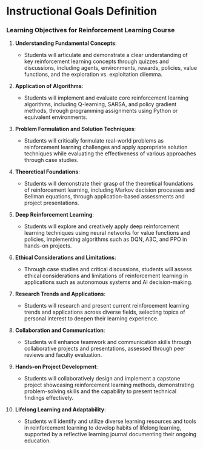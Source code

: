 Instructional Goals Definition
==============================

### Learning Objectives for Reinforcement Learning Course

1. **Understanding Fundamental Concepts**: 
   - Students will articulate and demonstrate a clear understanding of key reinforcement learning concepts through quizzes and discussions, including agents, environments, rewards, policies, value functions, and the exploration vs. exploitation dilemma.

2. **Application of Algorithms**: 
   - Students will implement and evaluate core reinforcement learning algorithms, including Q-learning, SARSA, and policy gradient methods, through programming assignments using Python or equivalent environments.

3. **Problem Formulation and Solution Techniques**: 
   - Students will critically formulate real-world problems as reinforcement learning challenges and apply appropriate solution techniques while evaluating the effectiveness of various approaches through case studies.

4. **Theoretical Foundations**: 
   - Students will demonstrate their grasp of the theoretical foundations of reinforcement learning, including Markov decision processes and Bellman equations, through application-based assessments and project presentations.

5. **Deep Reinforcement Learning**: 
   - Students will explore and creatively apply deep reinforcement learning techniques using neural networks for value functions and policies, implementing algorithms such as DQN, A3C, and PPO in hands-on projects.

6. **Ethical Considerations and Limitations**: 
   - Through case studies and critical discussions, students will assess ethical considerations and limitations of reinforcement learning in applications such as autonomous systems and AI decision-making.

7. **Research Trends and Applications**: 
   - Students will research and present current reinforcement learning trends and applications across diverse fields, selecting topics of personal interest to deepen their learning experience.

8. **Collaboration and Communication**: 
   - Students will enhance teamwork and communication skills through collaborative projects and presentations, assessed through peer reviews and faculty evaluation.

9. **Hands-on Project Development**: 
   - Students will collaboratively design and implement a capstone project showcasing reinforcement learning methods, demonstrating problem-solving skills and the capability to present technical findings effectively.

10. **Lifelong Learning and Adaptability**: 
    - Students will identify and utilize diverse learning resources and tools in reinforcement learning to develop habits of lifelong learning, supported by a reflective learning journal documenting their ongoing education.
